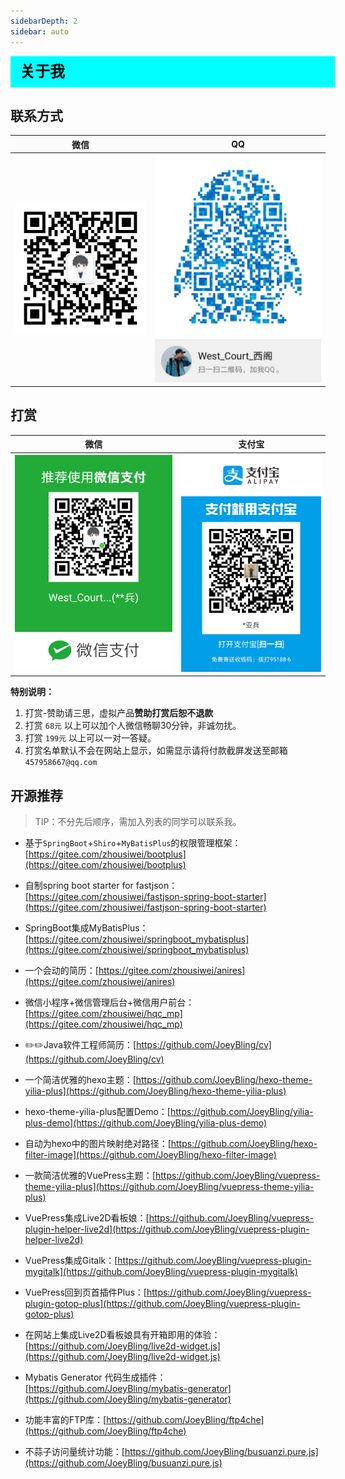 ```yaml
---
sidebarDepth: 2
sidebar: auto
---
```


<div
    style = "
        width: 100%;
        height: 50px;
        background: #00FFFF;
        color: black;
        line-height: 50px;
        padding-left: 15px;
        font-size: 24px;
        font-weight: bold;
    "
> 
    关于我
</div>

## 联系方式

| 微信 | QQ |
| :---: | :---: |
| ![](../assets/weixin.png) | ![](../assets/qq.jpg) |

## 打赏

| 微信 | 支付宝 |
| :---: | :---: |
| ![](../assets/weixin_pay.png) | ![](../assets/zhifubao_pay.jpg) |

**特别说明：**
1. 打赏-赞助请三思，虚拟产品**赞助打赏后恕不退款**
2. 打赏 `68元` 以上可以加个人微信畅聊30分钟，非诚勿扰。
3. 打赏 `199元` 以上可以一对一答疑。
4. 打赏名单默认不会在网站上显示，如需显示请将付款截屏发送至邮箱 `457958667@qq.com`

[comment]: <> (4. 打赏名单默认不会在网站上显示，如需显示请将付款截屏发送至邮箱 `457958667@qq.com`)

## 开源推荐

> TIP：不分先后顺序，需加入列表的同学可以联系我。

- 基于`SpringBoot`+`Shiro`+`MyBatisPlus`的权限管理框架：[https://gitee.com/zhousiwei/bootplus](https://gitee.com/zhousiwei/bootplus)

- 自制spring boot starter for fastjson：[https://gitee.com/zhousiwei/fastjson-spring-boot-starter](https://gitee.com/zhousiwei/fastjson-spring-boot-starter)

- SpringBoot集成MyBatisPlus：[https://gitee.com/zhousiwei/springboot_mybatisplus](https://gitee.com/zhousiwei/springboot_mybatisplus)

- 一个会动的简历：[https://gitee.com/zhousiwei/anires](https://gitee.com/zhousiwei/anires)

- 微信小程序+微信管理后台+微信用户前台：[https://gitee.com/zhousiwei/hqc_mp](https://gitee.com/zhousiwei/hqc_mp)

- ✏️✏️Java软件工程师简历：[https://github.com/JoeyBling/cv](https://github.com/JoeyBling/cv)

- 一个简洁优雅的hexo主题：[https://github.com/JoeyBling/hexo-theme-yilia-plus](https://github.com/JoeyBling/hexo-theme-yilia-plus)

- hexo-theme-yilia-plus配置Demo：[https://github.com/JoeyBling/yilia-plus-demo](https://github.com/JoeyBling/yilia-plus-demo)

- 自动为hexo中的图片映射绝对路径：[https://github.com/JoeyBling/hexo-filter-image](https://github.com/JoeyBling/hexo-filter-image)

- 一款简洁优雅的VuePress主题：[https://github.com/JoeyBling/vuepress-theme-yilia-plus](https://github.com/JoeyBling/vuepress-theme-yilia-plus)

- VuePress集成Live2D看板娘：[https://github.com/JoeyBling/vuepress-plugin-helper-live2d](https://github.com/JoeyBling/vuepress-plugin-helper-live2d)

- VuePress集成Gitalk：[https://github.com/JoeyBling/vuepress-plugin-mygitalk](https://github.com/JoeyBling/vuepress-plugin-mygitalk)

- VuePress回到页首插件Plus：[https://github.com/JoeyBling/vuepress-plugin-gotop-plus](https://github.com/JoeyBling/vuepress-plugin-gotop-plus)

- 在网站上集成Live2D看板娘具有开箱即用的体验：[https://github.com/JoeyBling/live2d-widget.js](https://github.com/JoeyBling/live2d-widget.js)

- Mybatis Generator 代码生成插件：[https://github.com/JoeyBling/mybatis-generator](https://github.com/JoeyBling/mybatis-generator)

- 功能丰富的FTP库：[https://github.com/JoeyBling/ftp4che](https://github.com/JoeyBling/ftp4che)

- 不蒜子访问量统计功能：[https://github.com/JoeyBling/busuanzi.pure.js](https://github.com/JoeyBling/busuanzi.pure.js)
